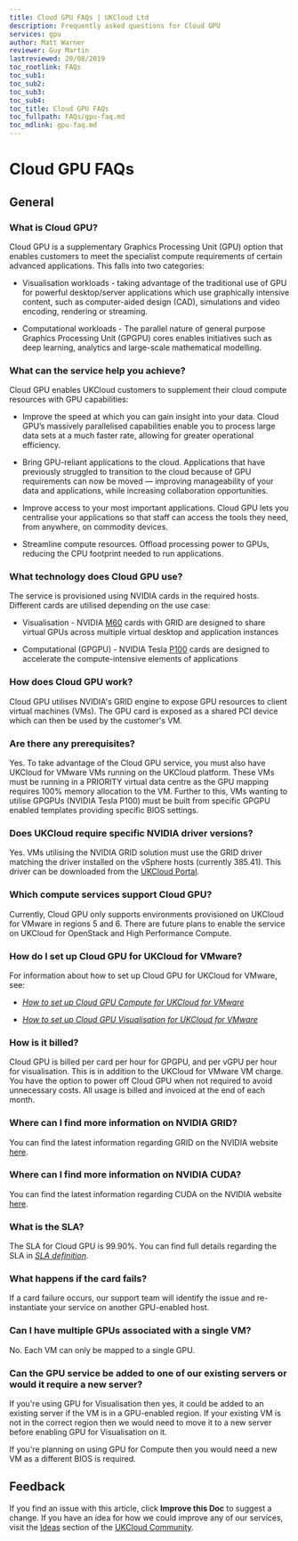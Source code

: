 ```yaml
---
title: Cloud GPU FAQs | UKCloud Ltd
description: Frequently asked questions for Cloud GPU
services: gpu
author: Matt Warner
reviewer: Guy Martin
lastreviewed: 20/08/2019
toc_rootlink: FAQs
toc_sub1: 
toc_sub2:
toc_sub3:
toc_sub4:
toc_title: Cloud GPU FAQs
toc_fullpath: FAQs/gpu-faq.md
toc_mdlink: gpu-faq.md
---
```


# Cloud GPU FAQs

## General

### What is Cloud GPU?

Cloud GPU is a supplementary Graphics Processing Unit (GPU) option that enables customers to meet the specialist compute requirements of certain advanced applications. This falls into two categories:

- Visualisation workloads - taking advantage of the traditional use of GPU for powerful desktop/server applications which use graphically intensive content, such as computer-aided design (CAD), simulations and video encoding, rendering or streaming.

- Computational workloads - The parallel nature of general purpose Graphics Processing Unit (GPGPU) cores enables initiatives such as deep learning, analytics and large-scale mathematical modelling.

### What can the service help you achieve?

Cloud GPU enables UKCloud customers to supplement their cloud compute resources with GPU capabilities:

- Improve the speed at which you can gain insight into your data. Cloud GPU’s massively parallelised capabilities enable you to process large data sets at a much faster rate, allowing for greater operational efficiency.

- Bring GPU-reliant applications to the cloud. Applications that have previously struggled to transition to the cloud because of GPU requirements can now be moved — improving manageability of your data and applications, while increasing collaboration opportunities.

- Improve access to your most important applications. Cloud GPU lets you centralise your applications so that staff can access the tools they need, from anywhere, on commodity devices.

- Streamline compute resources. Offload processing power to GPUs, reducing the CPU footprint needed to run applications.

### What technology does Cloud GPU use?

The service is provisioned using NVIDIA cards in the required hosts. Different cards are utilised depending on the use case:

- Visualisation - NVIDIA [M60](https://www.nvidia.com/content/dam/en-zz/Solutions/design-visualization/solutions/resources/documents1/nvidia-m60-datasheet.pdf) cards with GRID are designed to share virtual GPUs across multiple virtual desktop and application instances

- Computational (GPGPU) - NVIDIA Tesla [P100](https://www.nvidia.com/en-us/data-center/tesla-p100/) cards are designed to accelerate the compute-intensive elements of applications

### How does Cloud GPU work?

Cloud GPU utilises NVIDIA's GRID engine to expose GPU resources to client virtual machines (VMs). The GPU card is exposed as a shared PCI device which can then be used by the customer's VM.

### Are there any prerequisites?

Yes. To take advantage of the Cloud GPU service, you must also have UKCloud for VMware VMs running on the UKCloud platform. These VMs must be running in a PRIORITY virtual data centre as the GPU mapping requires 100% memory allocation to the VM. Further to this, VMs wanting to utilise GPGPUs (NVIDIA Tesla P100) must be built from specific GPGPU enabled templates providing specific BIOS settings.

### Does UKCloud require specific NVIDIA driver versions?

Yes. VMs utilising the NVIDIA GRID solution must use the GRID driver matching the driver installed on the vSphere hosts (currently 385.41). This driver can be downloaded from the [UKCloud Portal](https://portal.skyscapecloud.com/support/knowledge_centre/76dcd09f-3bd4-411f-8343-9fb21be0ceb1).

### Which compute services support Cloud GPU?

Currently, Cloud GPU only supports environments provisioned on UKCloud for VMware in regions 5 and 6. There are future plans to enable the service on UKCloud for OpenStack and High Performance Compute.

### How do I set up Cloud GPU for UKCloud for VMware?

For information about how to set up Cloud GPU for UKCloud for VMware, see:

- [*How to set up Cloud GPU Compute for UKCloud for VMware*](../vmware/vmw-how-setup-gpu-compute.md)

- [*How to set up Cloud GPU Visualisation for UKCloud for VMware*](/../vmware/vmw-how-setup-gpu-visualisation.md)

### How is it billed?

Cloud GPU is billed per card per hour for GPGPU, and per vGPU per hour for visualisation. This is in addition to the UKCloud for VMware VM charge. You have the option to power off Cloud GPU when not required to avoid unnecessary costs. All usage is billed and invoiced at the end of each month.

### Where can I find more information on NVIDIA GRID?

You can find the latest information regarding GRID on the NVIDIA website [here](https://www.nvidia.com/en-gb/design-visualization/grid-vpc-vapps/).

### Where can I find more information on NVIDIA CUDA?

You can find the latest information regarding CUDA on the NVIDIA website [here](https://developer.nvidia.com/cuda-zone).

### What is the SLA?

The SLA for Cloud GPU is 99.90%. You can find full details regarding the SLA in [*SLA definition*](../other/other-ref-sla-definition.md).

### What happens if the card fails?

If a card failure occurs, our support team will identify the issue and re-instantiate your service on another GPU-enabled host.

### Can I have multiple GPUs associated with a single VM?

No. Each VM can only be mapped to a single GPU.

### Can the GPU service be added to one of our existing servers or would it require a new server?

If you're using GPU for Visualisation then yes, it could be added to an existing server if the VM is in a GPU-enabled region. If your existing VM is not in the correct region then we would need to move it to a new server before enabling GPU for Visualisation on it.

If you're planning on using GPU for Compute then you would need a new VM as a different BIOS is required.

## Feedback

If you find an issue with this article, click **Improve this Doc** to suggest a change. If you have an idea for how we could improve any of our services, visit the [Ideas](https://community.ukcloud.com/ideas) section of the [UKCloud Community](https://community.ukcloud.com).
